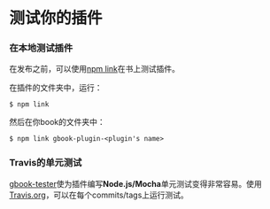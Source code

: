 # 测试你的插件

### 在本地测试插件

在发布之前，可以使用[npm link](https://docs.npmjs.com/cli/link)在书上测试插件。

在插件的文件夹中，运行：

```
$ npm link
```

然后在你book的文件夹中：

```
$ npm link gbook-plugin-<plugin's name>
```

### Travis的单元测试

[gbook-tester](https://github.com/todvora/gbook-tester)使为插件编写**Node.js/Mocha**单元测试变得非常容易。使用[Travis.org](https://travis.org)，可以在每个commits/tags上运行测试。